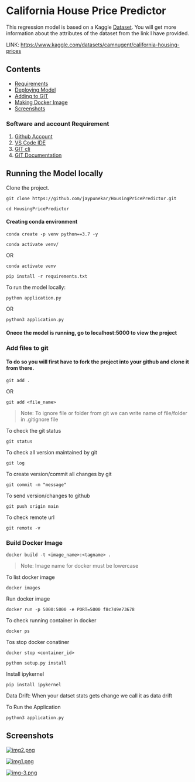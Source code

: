 # California House Price Predictor
This regression model is based on a Kaggle [Dataset](https://www.kaggle.com/datasets/camnugent/california-housing-prices). You will get more information about the attributes of the dataset from the link I have provided.

LINK: https://www.kaggle.com/datasets/camnugent/california-housing-prices

## Contents
- [Requirements](#software-and-account-requirement)
- [Deploying Model](#running-the-model-locally)
- [Adding to GIT](#add-files-to-git)
- [Making Docker Image](#build-docker-image)
- [Screenshots](#screenshots)


### Software and account Requirement

1. [Github Account](https://github.com)
3. [VS Code IDE](https://code.visualstudio.com/download)
4. [GIT cli](https://git-scm.com/downloads)
5. [GIT Documentation](https://git-scm.com/docs/gittutorial)





## Running the Model locally

Clone the project.
```
git clone https://github.com/jaypunekar/HousingPricePredictor.git
```
```
cd HousingPricePredictor
```
#### Creating conda environment
```
conda create -p venv python==3.7 -y
```
```
conda activate venv/
```
OR 
```
conda activate venv
```

```
pip install -r requirements.txt
```

To run the model locally:
```
python application.py
```

OR 
```
python3 application.py
```

#### Onece the model is running, go to localhost:5000 to view the project



### Add files to git

#### To do so you will first have to fork the project into your github and clone it from there.

```
git add .
```

OR
```
git add <file_name>
```

> Note: To ignore file or folder from git we can write name of file/folder in .gitignore file

To check the git status 
```
git status
```
To check all version maintained by git
```
git log
```

To create version/commit all changes by git
```
git commit -m "message"
```

To send version/changes to github
```
git push origin main
```

To check remote url 
```
git remote -v
```


### Build Docker Image
```
docker build -t <image_name>:<tagname> .
```
> Note: Image name for docker must be lowercase


To list docker image
```
docker images
```

Run docker image
```
docker run -p 5000:5000 -e PORT=5000 f8c749e73678
```

To check running container in docker
```
docker ps
```

Tos stop docker conatiner
```
docker stop <container_id>
```



```
python setup.py install
```


Install ipykernel

```
pip install ipykernel
```


Data Drift:
When your datset stats gets change we call it as data drift


To Run the Application
```
python3 application.py
```
## Screenshots

[![img2.png](https://i.postimg.cc/tgcbjKkb/img2.png)](https://postimg.cc/Mc1N0rg3)

[![img1.png](https://i.postimg.cc/d0kRWCSB/img1.png)](https://postimg.cc/wtzsM1zy)

[![img-3.png](https://i.postimg.cc/fR30ZNjW/img-3.png)](https://postimg.cc/VJ8NB2V2)
